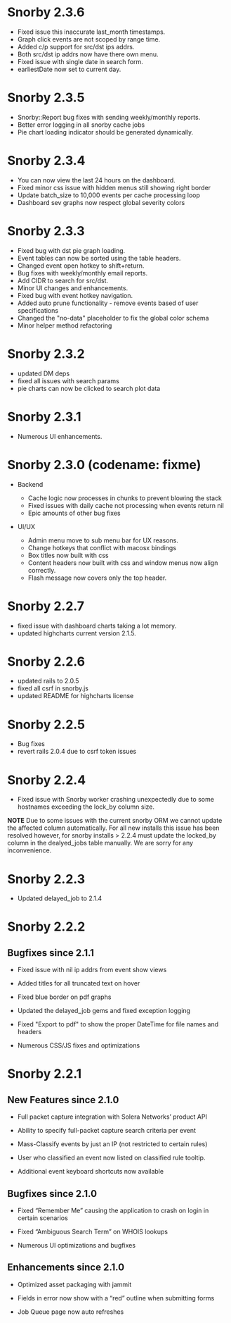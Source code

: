 # Snorby 2.3.6

  * Fixed issue this inaccurate last_month timestamps.
  * Graph click events are not scoped by range time.
  * Added c/p support for src/dst ips addrs.
  * Both src/dst ip addrs now have there own menu.
  * Fixed issue with single date in search form.
  * earliestDate now set to current day.

# Snorby 2.3.5

  * Snorby::Report bug fixes with sending weekly/monthly reports.
  * Better error logging in all snorby cache jobs
  * Pie chart loading indicator should be generated dynamically.

# Snorby 2.3.4

  * You can now view the last 24 hours on the dashboard.
  * Fixed minor css issue with hidden menus still showing right border
  * Update batch_size to 10,000 events per cache processing loop
  * Dashboard sev graphs now respect global severity colors

# Snorby 2.3.3

* Fixed bug with dst pie graph loading.
* Event tables can now be sorted using the table headers.
* Changed event open hotkey to shift+return.
* Bug fixes with weekly/monthly email reports.
* Add CIDR to search for src/dst.
* Minor UI changes and enhancements.
* Fixed bug with event hotkey navigation.
* Added auto prune functionality - remove events based of user specifications
* Changed the "no-data" placeholder to fix the global color schema
* Minor helper method refactoring

# Snorby 2.3.2

* updated DM deps
* fixed all issues with search params
* pie charts can now be clicked to search plot data

# Snorby 2.3.1

* Numerous UI enhancements.

# Snorby 2.3.0 (codename: fixme)

* Backend
  * Cache logic now processes in chunks to prevent blowing the stack
  * Fixed issues with daily cache not processing when events return nil
  * Epic amounts of other bug fixes

* UI/UX
  * Admin menu move to sub menu bar for UX reasons.
  * Change hotkeys that conflict with macosx bindings
  * Box titles now built with css
  * Content headers now built with css and window menus now
    align correctly.
  * Flash message now covers only the top header.

# Snorby 2.2.7

* fixed issue with dashboard charts taking a lot memory.
* updated highcharts current version 2.1.5.

# Snorby 2.2.6

* updated rails to 2.0.5
* fixed all csrf in snorby.js
* updated README for highcharts license

# Snorby 2.2.5

* Bug fixes
* revert rails 2.0.4 due to csrf token issues

# Snorby 2.2.4

* Fixed issue with Snorby worker crashing unexpectedly due to
 	some hostnames exceeding the lock_by column size.

**NOTE** Due to some issues with the current snorby ORM we
cannot update the affected column automatically. For all new
installs this issue has been resolved however, for snorby
installs > 2.2.4 must update the locked_by column in the 
dealyed_jobs table manually. We are sorry for any inconvenience.

# Snorby 2.2.3

* Updated delayed_job to 2.1.4

# Snorby 2.2.2

## Bugfixes since 2.1.1

* Fixed issue with nil ip addrs from event show views

* Added titles for all truncated text on hover

* Fixed blue border on pdf graphs

* Updated the delayed_job gems and fixed exception logging

* Fixed "Export to pdf" to show the proper DateTime for file names and headers

* Numerous CSS/JS fixes and optimizations

# Snorby 2.2.1

## New Features since 2.1.0

* Full packet capture integration with Solera Networks’ product API

* Ability to specify full-packet capture search criteria per event

* Mass-Classify events by just an IP (not restricted to certain rules)

* User who classified an event now listed on classified rule tooltip.

* Additional event keyboard shortcuts now available

## Bugfixes since 2.1.0

* Fixed “Remember Me” causing the application to crash on login in certain scenarios

* Fixed “Ambiguous Search Term” on WHOIS lookups

* Numerous UI optimizations and bugfixes

## Enhancements since 2.1.0

* Optimized asset packaging with jammit

* Fields in error now show with a “red” outline when submitting forms

* Job Queue page now auto refreshes
